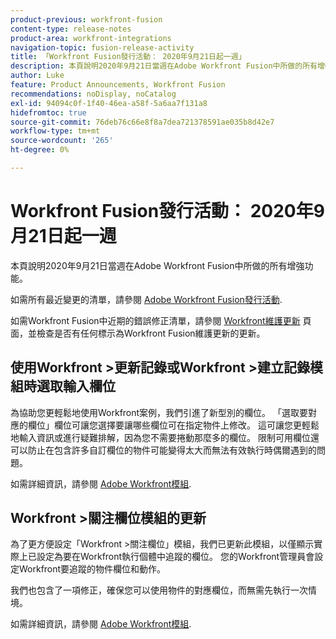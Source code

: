 ```yaml
---
product-previous: workfront-fusion
content-type: release-notes
product-area: workfront-integrations
navigation-topic: fusion-release-activity
title: 「Workfront Fusion發行活動： 2020年9月21日起一週」
description: 本頁說明2020年9月21日當週在Adobe Workfront Fusion中所做的所有增強功能。
author: Luke
feature: Product Announcements, Workfront Fusion
recommendations: noDisplay, noCatalog
exl-id: 94094c0f-1f40-46ea-a58f-5a6aa7f131a8
hidefromtoc: true
source-git-commit: 76deb76c66e8f8a7dea721378591ae035b8d42e7
workflow-type: tm+mt
source-wordcount: '265'
ht-degree: 0%

---
```


# Workfront Fusion發行活動： 2020年9月21日起一週

本頁說明2020年9月21日當週在Adobe Workfront Fusion中所做的所有增強功能。

如需所有最近變更的清單，請參閱 [Adobe Workfront Fusion發行活動](../../../../../product-announcements/product-releases/fusion-release-activity/fusion-release-activity.md).

如需Workfront Fusion中近期的錯誤修正清單，請參閱 [Workfront維護更新](https://experienceleague.adobe.com/docs/workfront-known-issues/releases/current-updates.html) 頁面，並檢查是否有任何標示為Workfront Fusion維護更新的更新。

## 使用Workfront >更新記錄或Workfront >建立記錄模組時選取輸入欄位

為協助您更輕鬆地使用Workfront案例，我們引進了新型別的欄位。 「選取要對應的欄位」欄位可讓您選擇要讓哪些欄位可在指定物件上修改。 這可讓您更輕鬆地輸入資訊或進行疑難排解，因為您不需要捲動那麼多的欄位。 限制可用欄位還可以防止在包含許多自訂欄位的物件可能變得太大而無法有效執行時偶爾遇到的問題。

如需詳細資訊，請參閱 [Adobe Workfront模組](../../../../../workfront-fusion/apps-and-their-modules/workfront-modules.md).

## Workfront >關注欄位模組的更新

為了更方便設定「Workfront >關注欄位」模組，我們已更新此模組，以僅顯示實際上已設定為要在Workfront執行個體中追蹤的欄位。 您的Workfront管理員會設定Workfront要追蹤的物件欄位和動作。

我們也包含了一項修正，確保您可以使用物件的對應欄位，而無需先執行一次情境。

如需詳細資訊，請參閱 [Adobe Workfront模組](../../../../../workfront-fusion/apps-and-their-modules/workfront-modules.md).
